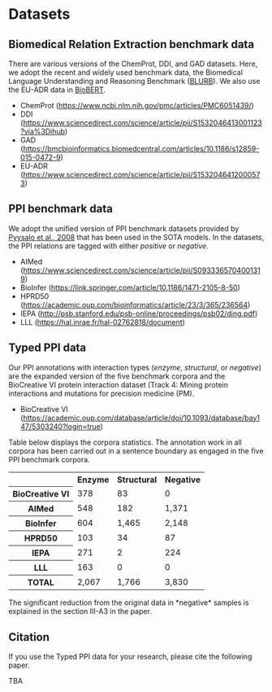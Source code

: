 # Datasets

## Biomedical Relation Extraction benchmark data
There are various versions of the ChemProt, DDI, and GAD datasets. Here, we adopt the recent and widely used
benchmark data, the Biomedical Language Understanding and Reasoning Benchmark ([BLURB](https://dl.acm.org/doi/pdf/10.1145/3458754)). We also
use the EU-ADR data in [BioBERT](https://academic.oup.com/bioinformatics/article/36/4/1234/5566506).

* ChemProt (https://www.ncbi.nlm.nih.gov/pmc/articles/PMC6051439/)
* DDI (https://www.sciencedirect.com/science/article/pii/S1532046413001123?via%3Dihub)
* GAD (https://bmcbioinformatics.biomedcentral.com/articles/10.1186/s12859-015-0472-9)
* EU-ADR (https://www.sciencedirect.com/science/article/pii/S1532046412000573)

## PPI benchmark data
We adopt the unified version of PPI benchmark datasets provided by [Pyysalo et al., 2008](https://bmcbioinformatics.biomedcentral.com/articles/10.1186/1471-2105-9-S3-S6) that has been used in the SOTA models. In the datasets, the
PPI relations are tagged with either *positive* or *negative*.
* AIMed (https://www.sciencedirect.com/science/article/pii/S0933365704001319)
* BioInfer (https://link.springer.com/article/10.1186/1471-2105-8-50)
* HPRD50 (https://academic.oup.com/bioinformatics/article/23/3/365/236564)
* IEPA (http://psb.stanford.edu/psb-online/proceedings/psb02/ding.pdf)
* LLL (https://hal.inrae.fr/hal-02762818/document)

## Typed PPI data
Our PPI annotations with interaction types (*enzyme*, *structural*, or *negative*) are the expanded version of the five benchmark corpora and the BioCreative VI protein interaction dataset (Track 4: Mining protein interactions and mutations for precision medicine (PM).
* BioCreative VI (https://academic.oup.com/database/article/doi/10.1093/database/bay147/5303240?login=true)

Table below displays the corpora statistics. The annotation work in all corpora has been carried out in a sentence boundary as engaged in the five PPI benchmark corpora.


<table>
    <tr>
        <th></th>
        <th>Enzyme</th>
        <th>Structural</th>
        <th>Negative</th>
    </tr>
	<tr>
        <th>BioCreative VI</th>
        <td>378</td>
        <td>83</td>
        <td>0</td>
    </tr>
    <tr>
        <th>AIMed</th>
        <td>548</td>
        <td>182</td>
        <td>1,371</td>
    </tr>
    <tr>
        <th>BioInfer</th>
        <td>604</td>
        <td>1,465</td>
        <td>2,148</td>
    </tr>
	<tr>
        <th>HPRD50</th>
        <td>103</td>
        <td>34</td>
        <td>87</td>
    </tr>
    <tr>
        <th>IEPA</th>
        <td>271</td>
        <td>2</td>
        <td>224</td>
    </tr>
    <tr>
        <th>LLL</th>
        <td>163</td>
        <td>0</td>
        <td>0</td>
    </tr>
	<tr>
        <th>TOTAL</th>
        <td>2,067</td>
        <td>1,766</td>
        <td>3,830</td>
    </tr>
</table>
The significant reduction from the original data in *negative* samples is explained in the section III-A3 in the paper.


## Citation
If you use the Typed PPI data for your research, please cite the following paper.

TBA
